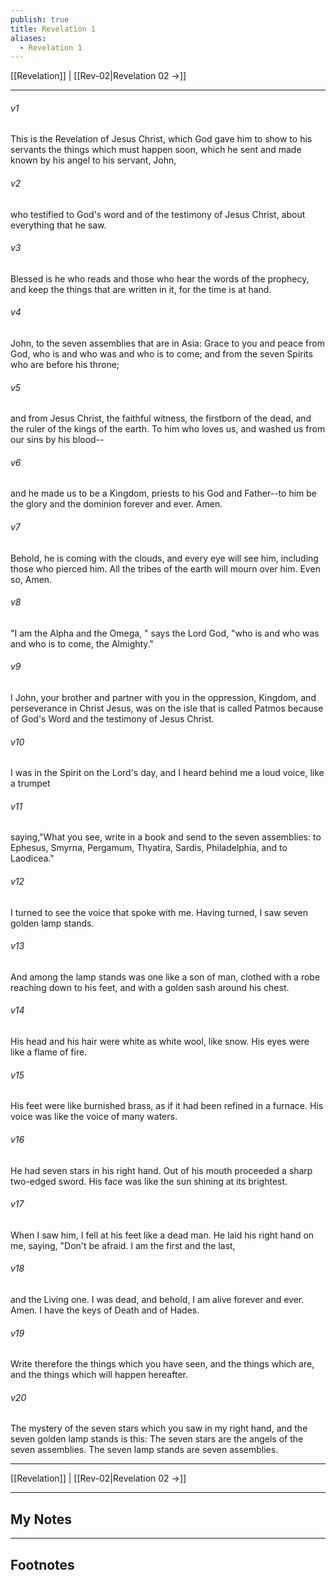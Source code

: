 ```yaml
---
publish: true
title: Revelation 1
aliases:
  - Revelation 1
---
```


[[Revelation]] | [[Rev-02|Revelation 02 →]]
***



###### v1 
This is the Revelation of Jesus Christ, which God gave him to show to his servants the things which must happen soon, which he sent and made known by his angel to his servant, John, 

###### v2 
who testified to God's word and of the testimony of Jesus Christ, about everything that he saw. 

###### v3 
Blessed is he who reads and those who hear the words of the prophecy, and keep the things that are written in it, for the time is at hand. 

###### v4 
John, to the seven assemblies that are in Asia: Grace to you and peace from God, who is and who was and who is to come; and from the seven Spirits who are before his throne; 

###### v5 
and from Jesus Christ, the faithful witness, the firstborn of the dead, and the ruler of the kings of the earth. To him who loves us, and washed us from our sins by his blood-- 

###### v6 
and he made us to be a Kingdom, priests to his God and Father--to him be the glory and the dominion forever and ever. Amen. 

###### v7 
Behold, he is coming with the clouds, and every eye will see him, including those who pierced him. All the tribes of the earth will mourn over him. Even so, Amen. 

###### v8 
"I am the Alpha and the Omega, " says the Lord God, "who is and who was and who is to come, the Almighty." 

###### v9 
I John, your brother and partner with you in the oppression, Kingdom, and perseverance in Christ Jesus, was on the isle that is called Patmos because of God's Word and the testimony of Jesus Christ. 

###### v10 
I was in the Spirit on the Lord's day, and I heard behind me a loud voice, like a trumpet 

###### v11 
saying,"What you see, write in a book and send to the seven assemblies: to Ephesus, Smyrna, Pergamum, Thyatira, Sardis, Philadelphia, and to Laodicea." 

###### v12 
I turned to see the voice that spoke with me. Having turned, I saw seven golden lamp stands. 

###### v13 
And among the lamp stands was one like a son of man, clothed with a robe reaching down to his feet, and with a golden sash around his chest. 

###### v14 
His head and his hair were white as white wool, like snow. His eyes were like a flame of fire. 

###### v15 
His feet were like burnished brass, as if it had been refined in a furnace. His voice was like the voice of many waters. 

###### v16 
He had seven stars in his right hand. Out of his mouth proceeded a sharp two-edged sword. His face was like the sun shining at its brightest. 

###### v17 
When I saw him, I fell at his feet like a dead man. He laid his right hand on me, saying, "Don't be afraid. I am the first and the last, 

###### v18 
and the Living one. I was dead, and behold, I am alive forever and ever. Amen. I have the keys of Death and of Hades. 

###### v19 
Write therefore the things which you have seen, and the things which are, and the things which will happen hereafter. 

###### v20 
The mystery of the seven stars which you saw in my right hand, and the seven golden lamp stands is this: The seven stars are the angels of the seven assemblies. The seven lamp stands are seven assemblies.

***
[[Revelation]] | [[Rev-02|Revelation 02 →]]

---
## My Notes

---
## Footnotes